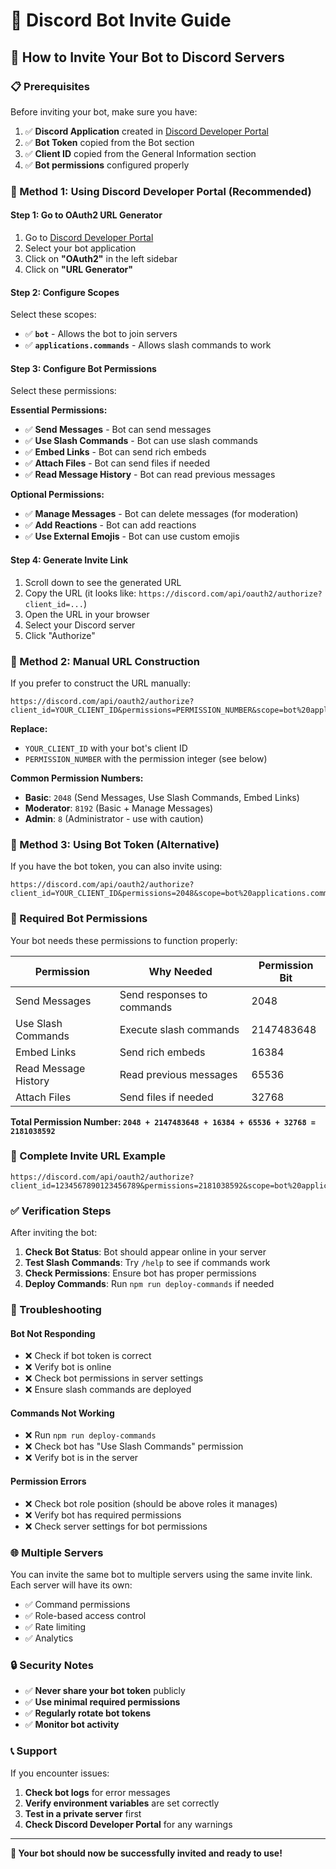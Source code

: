 # 🤖 Discord Bot Invite Guide

## 🔗 **How to Invite Your Bot to Discord Servers**

### **📋 Prerequisites**

Before inviting your bot, make sure you have:

1. ✅ **Discord Application** created in [Discord Developer Portal](https://discord.com/developers/applications)
2. ✅ **Bot Token** copied from the Bot section
3. ✅ **Client ID** copied from the General Information section
4. ✅ **Bot permissions** configured properly

### **🎯 Method 1: Using Discord Developer Portal (Recommended)**

#### **Step 1: Go to OAuth2 URL Generator**

1. Go to [Discord Developer Portal](https://discord.com/developers/applications)
2. Select your bot application
3. Click on **"OAuth2"** in the left sidebar
4. Click on **"URL Generator"**

#### **Step 2: Configure Scopes**

Select these scopes:
- ✅ **`bot`** - Allows the bot to join servers
- ✅ **`applications.commands`** - Allows slash commands to work

#### **Step 3: Configure Bot Permissions**

Select these permissions:

**Essential Permissions:**
- ✅ **Send Messages** - Bot can send messages
- ✅ **Use Slash Commands** - Bot can use slash commands
- ✅ **Embed Links** - Bot can send rich embeds
- ✅ **Attach Files** - Bot can send files if needed
- ✅ **Read Message History** - Bot can read previous messages

**Optional Permissions:**
- ✅ **Manage Messages** - Bot can delete messages (for moderation)
- ✅ **Add Reactions** - Bot can add reactions
- ✅ **Use External Emojis** - Bot can use custom emojis

#### **Step 4: Generate Invite Link**

1. Scroll down to see the generated URL
2. Copy the URL (it looks like: `https://discord.com/api/oauth2/authorize?client_id=...`)
3. Open the URL in your browser
4. Select your Discord server
5. Click "Authorize"

### **🎯 Method 2: Manual URL Construction**

If you prefer to construct the URL manually:

```
https://discord.com/api/oauth2/authorize?client_id=YOUR_CLIENT_ID&permissions=PERMISSION_NUMBER&scope=bot%20applications.commands
```

**Replace:**
- `YOUR_CLIENT_ID` with your bot's client ID
- `PERMISSION_NUMBER` with the permission integer (see below)

**Common Permission Numbers:**
- **Basic**: `2048` (Send Messages, Use Slash Commands, Embed Links)
- **Moderator**: `8192` (Basic + Manage Messages)
- **Admin**: `8` (Administrator - use with caution)

### **🎯 Method 3: Using Bot Token (Alternative)**

If you have the bot token, you can also invite using:

```
https://discord.com/api/oauth2/authorize?client_id=YOUR_CLIENT_ID&permissions=2048&scope=bot%20applications.commands
```

### **🔧 Required Bot Permissions**

Your bot needs these permissions to function properly:

| Permission | Why Needed | Permission Bit |
|------------|------------|----------------|
| Send Messages | Send responses to commands | 2048 |
| Use Slash Commands | Execute slash commands | 2147483648 |
| Embed Links | Send rich embeds | 16384 |
| Read Message History | Read previous messages | 65536 |
| Attach Files | Send files if needed | 32768 |

**Total Permission Number: `2048 + 2147483648 + 16384 + 65536 + 32768 = 2181038592`**

### **📝 Complete Invite URL Example**

```
https://discord.com/api/oauth2/authorize?client_id=1234567890123456789&permissions=2181038592&scope=bot%20applications.commands
```

### **✅ Verification Steps**

After inviting the bot:

1. **Check Bot Status**: Bot should appear online in your server
2. **Test Slash Commands**: Try `/help` to see if commands work
3. **Check Permissions**: Ensure bot has proper permissions
4. **Deploy Commands**: Run `npm run deploy-commands` if needed

### **🔧 Troubleshooting**

#### **Bot Not Responding**
- ❌ Check if bot token is correct
- ❌ Verify bot is online
- ❌ Check bot permissions in server settings
- ❌ Ensure slash commands are deployed

#### **Commands Not Working**
- ❌ Run `npm run deploy-commands`
- ❌ Check bot has "Use Slash Commands" permission
- ❌ Verify bot is in the server

#### **Permission Errors**
- ❌ Check bot role position (should be above roles it manages)
- ❌ Verify bot has required permissions
- ❌ Check server settings for bot permissions

### **🌐 Multiple Servers**

You can invite the same bot to multiple servers using the same invite link. Each server will have its own:
- ✅ Command permissions
- ✅ Role-based access control
- ✅ Rate limiting
- ✅ Analytics

### **🔒 Security Notes**

- ✅ **Never share your bot token** publicly
- ✅ **Use minimal required permissions**
- ✅ **Regularly rotate bot tokens**
- ✅ **Monitor bot activity**

### **📞 Support**

If you encounter issues:

1. **Check bot logs** for error messages
2. **Verify environment variables** are set correctly
3. **Test in a private server** first
4. **Check Discord Developer Portal** for any warnings

---

**🎉 Your bot should now be successfully invited and ready to use!** 